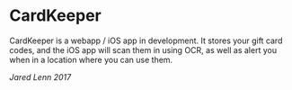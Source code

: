 # CardKeeper
CardKeeper is a webapp / iOS app in development. It stores
your gift card codes, and the iOS app will scan them in
using OCR, as well as alert you when in a location where
you can use them.

_Jared Lenn 2017_
